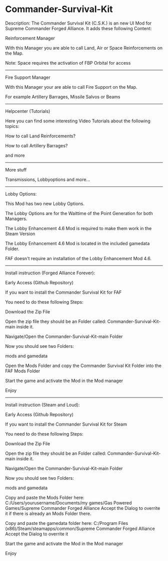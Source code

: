 # Commander-Survival-Kit

Description:
The Commander Survival Kit (C.S.K.) is an new UI Mod for Supreme Commander Forged Alliance.
It adds these following Content:

Reinforcement Manager 

With this Manager you are able to call Land, Air or Space Reinforcements on the Map.

Note: Space requires the activation of FBP Orbital for access

-----------------------------------------------------------------------------------------------

Fire Support Manager

With this Manager your are able to call Fire Support on the Map.

For example Artillery Barrages, Missile Salvos or Beams 

-----------------------------------------------------------------------------------------------

Helpcenter (Tutorials) 

Here you can find some interesting Video Tutorials about the following topics:

How to call Land Reinforcements?

How to call Artillery Barrages?

and more

-----------------------------------------------------------------------------------------------
More stuff 

Transmissions, Lobbyoptions and more...

-----------------------------------------------------------------------------------------------

Lobby Options:

This Mod has two new Lobby Options.

The Lobby Options are for the Waittime of the Point Generation for both Managers.

The Lobby Enhancement 4.6 Mod is required to make them work in the Steam Version 

The Lobby Enhancement 4.6 Mod is located in the included gamedata Folder. 

FAF doesn't require an installation of the Lobby Enhancement Mod 4.6. 

-----------------------------------------------------------------------------------------------

Install instruction (Forged Alliance Forever):

Early Access (Github Repository)

If you want to install the Commander Survival Kit for FAF

You need to do these following Steps:


Download the Zip File

Open the zip file they should be an Folder called: Commander-Survival-Kit-main inside it. 

Navigate/Open the Commander-Survival-Kit-main Folder

Now you should see two Folders:

mods and gamedata


Open the Mods Folder and copy the Commander Survival Kit Folder into the FAF Mods Folder 

Start the game and activate the Mod in the Mod manager

Enjoy


-----------------------------------------------------------------------------------------------

Install instruction (Steam and Loud):

Early Access (Github Repository)

If you want to install the Commander Survival Kit for Steam

You need to do these following Steps:


Download the Zip File

Open the zip file they should be an Folder called: Commander-Survival-Kit-main inside it. 

Navigate/Open the Commander-Survival-Kit-main Folder

Now you should see two Folders:

mods and gamedata


Copy and paste the Mods Folder here:
C:/Users/yourusername/Documents/my games/Gas Powered Games/Supreme Commander Forged Alliance
Accept the Dialog to overrite it if there is already an Mods Folder there. 


Copy and paste the gamedata folder here:
C:/Program Files (x86)/Steam/steamapps/common/Supreme Commander Forged Alliance
Accept the Dialog to overrite it


Start the game and activate the Mod in the Mod manager

Enjoy





